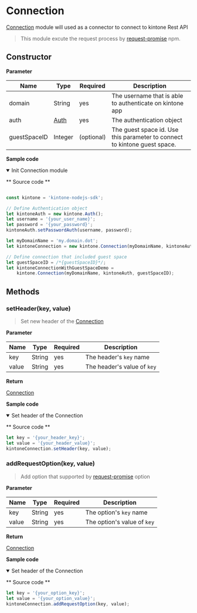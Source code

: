 # Connection

[Connection](#) module will used as a connector to connect to kintone Rest API

> This module excute the request process by [request-promise](https://www.npmjs.com/package/request-promise) npm.

## Constructor

**Parameter**

| Name| Type| Required| Description |
| --- | --- | --- | --- |
| domain | String | yes | The username that is able to authenticate on kintone app
| auth | [Auth](./authentication) | yes | The authentication object
| guestSpaceID | Integer | (optional) | The guest space id. Use this parameter to connect to kintone guest space.

**Sample code**

<details class="tab-container" open>
<Summary>Init Connection module</Summary>

** Source code **

```javascript

const kintone = 'kintone-nodejs-sdk';

// Define Authentication object
let kintoneAuth = new kintone.Auth();
let username = '{your_user_name}';
let password = '{your_password}';
kintoneAuth.setPasswordAuth(username, password);

let myDomainName = 'my.domain.dot';
let kintoneConnection = new kintone.Connection(myDomainName, kintoneAuth);

// Define connection that included guest space
let guestSpaceID = /*{guestSpaceID}*/;
let kintoneConnectionWithGuestSpaceDemo =
    kintone.Connection(myDomainName, kintoneAuth, guestSpaceID);

```

</details>

## Methods

### setHeader(key, value)

> Set new header of the [Connection](./connection)

**Parameter**

| Name| Type| Required| Description |
| --- | --- | --- | --- |
| key | String | yes | The header's `key` name
| value | String | yes | The header's value of `key`

**Return**

[Connection](./connection)

**Sample code**

<details class="tab-container" open>
<Summary>Set header of the Connection</Summary>

** Source code **

```javascript
let key = '{your_header_key}';
let value = '{your_header_value}';
kintoneConnection.setHeader(key, value);
```

</details>

### addRequestOption(key, value)

> Add option that supported by [request-promise](https://www.npmjs.com/package/request-promise) option

**Parameter**

| Name| Type| Required| Description |
| --- | --- | --- | --- |
| key | String | yes | The option's `key` name
| value | String | yes | The option's value of `key`

**Return**

[Connection](./connection)

**Sample code**

<details class="tab-container" open>
<Summary>Set header of the Connection</Summary>

** Source code **

```javascript
let key = '{your_option_key}';
let value = '{your_option_value}';
kintoneConnection.addRequestOption(key, value);
```

</details>

